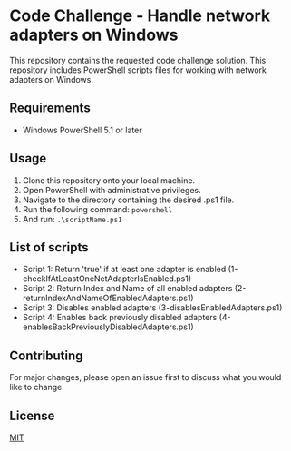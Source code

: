 # Code Challenge - Handle network adapters  on Windows 
This repository contains the requested code challenge solution. This repository includes PowerShell scripts files for working with network adapters on Windows.

## Requirements
* Windows PowerShell 5.1 or later

## Usage
1. Clone this repository onto your local machine.
1. Open PowerShell with administrative privileges.
1. Navigate to the directory containing the desired .ps1 file.
1. Run the following command: ```powershell``` 
1. And run:
```.\scriptName.ps1```

## List of scripts
* Script 1: Return 'true' if at least one adapter is enabled (1-checkIfAtLeastOneNetAdapterIsEnabled.ps1)
* Script 2: Return Index and Name of all enabled adapters (2-returnIndexAndNameOfEnabledAdapters.ps1)
* Script 3: Disables enabled adapters (3-disablesEnabledAdapters.ps1)
* Script 4: Enables back previously disabled adapters (4-enablesBackPreviouslyDisabledAdapters.ps1)

## Contributing
For major changes, please open an issue first to discuss what you would like to change.

## License
[MIT](https://choosealicense.com/licenses/mit/)

